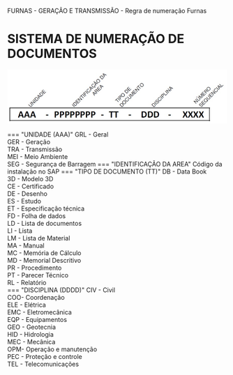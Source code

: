 FURNAS - GERAÇÃO E TRANSMISSÃO - Regra de numeração Furnas

# SISTEMA DE NUMERAÇÃO DE DOCUMENTOS

![Resumo - Furnas.](../img/furnas_resumo.jpg)

=== "UNIDADE (AAA)"
    GRL - Geral<BR>
    GER - Geração<BR>
    TRA - Transmissão<BR>
    MEI - Meio Ambiente<BR>
    SEG - Segurança de Barragem
=== "IDENTIFICAÇÃO DA AREA"
    Código da instalação no SAP
=== "TIPO DE DOCUMENTO (TT)"
    DB - Data Book<BR>
    3D - Modelo 3D<BR>
    CE - Certificado<BR>
    DE - Desenho<BR>
    ES - Estudo<BR>
    ET - Especificação técnica<BR>
    FD - Folha de dados<BR>
    LD - Lista de documentos<BR>
    LI - Lista<BR>
    LM - Lista de Material<BR>
    MA - Manual<BR>
    MC - Memória de Cálculo<BR>
    MD - Memorial Descritivo<BR>
    PR - Procedimento<BR>
    PT - Parecer Técnico<BR>
    RL - Relatório<BR>
=== "DISCIPLINA (DDDD)"
    CIV - Civil<BR>
    COO- Coordenação<BR>
    ELE - Elétrica<BR>
    EMC - Eletromecânica<BR>
    EQP - Equipamentos<BR>
    GEO - Geotecnia<BR>
    HID - Hidrologia<BR>
    MEC - Mecânica<BR>
    OPM- Operação e manutenção<BR>
    PEC - Proteção e controle<BR>
    TEL - Telecomunicações